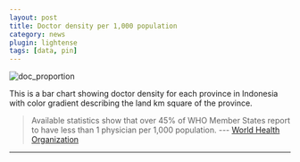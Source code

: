 ```yaml
---
layout: post
title: Doctor density per 1,000 population
category: news
plugin: lightense
tags: [data, pin]
---
```


![doc_proportion](/assets/img/img1.png)

This is a bar chart showing doctor density for each province in Indonesia with color gradient describing the land km square of the province.

> Available statistics show that over 45% of WHO Member States report to have less than 1 physician
per 1,000 population.
> --- [World Health Organization](https://www.who.int/gho/health_workforce/physicians_density/en/)

---

